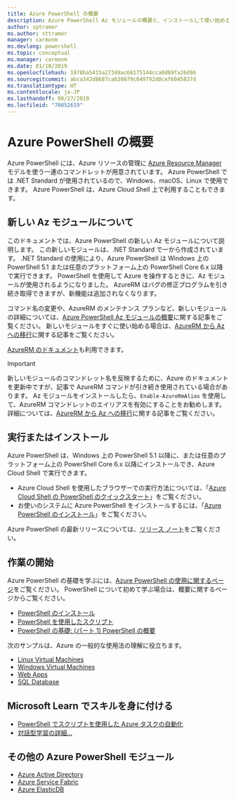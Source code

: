 ```yaml
---
title: Azure PowerShell の概要
description: Azure PowerShell Az モジュールの概要と、インストールして使い始める方法に関する情報。
author: sptramer
ms.author: sttramer
manager: carmonm
ms.devlang: powershell
ms.topic: conceptual
ms.manager: carmonm
ms.date: 01/10/2019
ms.openlocfilehash: 1978ba5415a27349ac68175144cca0d89fa26d96
ms.sourcegitcommit: abca342d8687ca638679c049792d0cef6045837d
ms.translationtype: HT
ms.contentlocale: ja-JP
ms.lasthandoff: 08/27/2019
ms.locfileid: "70052619"
---
```

# <a name="overview-of-azure-powershell"></a>Azure PowerShell の概要

Azure PowerShell には、Azure リソースの管理に [Azure Resource Manager](/azure/azure-resource-manager/resource-group-overview) モデルを使う一連のコマンドレットが用意されています。 Azure PowerShell では .NET Standard が使用されているので、Windows、macOS、Linux で使用できます。
Azure PowerShell は、Azure Cloud Shell 上で利用することもできます。

## <a name="about-the-new-az-module"></a>新しい Az モジュールについて

このドキュメントでは、Azure PowerShell の新しい Az モジュールについて説明します。 この新しいモジュールは、.NET Standard で一から作成されています。 .NET Standard の使用により、Azure PowerShell は Windows 上の PowerShell 5.1 または任意のプラットフォーム上の PowerShell Core 6.x 以降で実行できます。 PowerShell を使用して Azure を操作するときに、Az モジュールが使用されるようになりました。
AzureRM はバグの修正プログラムを引き続き取得できますが、新機能は追加されなくなります。

コマンド名の変更や、AzureRM のメンテナンス プランなど、新しいモジュールの詳細については、[Azure PowerShell Az モジュールの概要](new-azureps-module-az.md)に関する記事をご覧ください。 新しいモジュールをすぐに使い始める場合は、[AzureRM から Az への移行](migrate-from-azurerm-to-az.md)に関する記事をご覧ください。

[AzureRM のドキュメント](/powershell/azure/azurerm)も利用できます。

> [!IMPORTANT]
>
> 新しいモジュールのコマンドレット名を反映するために、Azure のドキュメントを更新中ですが、記事で AzureRM コマンドが引き続き使用されている場合があります。 Az モジュールをインストールしたら、`Enable-AzureRmAlias` を使用して、AzureRM コマンドレットのエイリアスを有効にすることをお勧めします。 詳細については、[AzureRM から Az への移行](migrate-from-azurerm-to-az.md)に関する記事をご覧ください。

## <a name="run-or-install"></a>実行またはインストール

Azure PowerShell は、Windows 上の PowerShell 5.1 以降に、または任意のプラットフォーム上の PowerShell Core 6.x 以降にインストールでき、Azure Cloud Shell で実行できます。

* Azure Cloud Shell を使用したブラウザーでの実行方法については、「[Azure Cloud Shell の PowerShell のクイックスタート](/azure/cloud-shell/quickstart-powershell)」をご覧ください。
* お使いのシステムに Azure PowerShell をインストールするには、「[Azure PowerShell のインストール](install-az-ps.md)」をご覧ください。

Azure PowerShell の最新リリースについては、[リリース ノート](release-notes-azureps.md)をご覧ください。

## <a name="get-started"></a>作業の開始

Azure PowerShell の基礎を学ぶには、[Azure PowerShell の使用に関するページ](get-started-azureps.md)をご覧ください。 PowerShell について初めて学ぶ場合は、概要に関するページからご覧ください。

* [PowerShell のインストール](/powershell/scripting/install/installing-powershell)
* [PowerShell を使用したスクリプト](/powershell/scripting/powershell-scripting)
* [PowerShell の基礎: (パート 1) PowerShell の概要](https://channel9.msdn.com/Blogs/Taste-of-Premier/PowerShellBasicsPart1)

次のサンプルは、Azure の一般的な使用法の理解に役立ちます。

* [Linux Virtual Machines](/azure/virtual-machines/virtual-machines-linux-powershell-samples?toc=/powershell/azure/toc.json)
* [Windows Virtual Machines](/azure/virtual-machines/virtual-machines-windows-powershell-samples?toc=/powershell/azure/toc.json)
* [Web Apps](/azure/app-service-web/app-service-powershell-samples?toc=/powershell/azure/toc.json)
* [SQL Database](/azure/sql-database/sql-database-powershell-samples?toc=/powershell/azure/toc.json)

## <a name="build-your-skills-with-microsoft-learn"></a>Microsoft Learn でスキルを身に付ける

- [PowerShell でスクリプトを使用した Azure タスクの自動化](/learn/modules/automate-azure-tasks-with-powershell/)
- [対話型学習の詳細...](/learn/browse/?term=powershell)

## <a name="other-azure-powershell-modules"></a>その他の Azure PowerShell モジュール

* [Azure Active Directory](/powershell/azure/active-directory/)
* [Azure Service Fabric](/powershell/azure/service-fabric/)
* [Azure ElasticDB](/powershell/azure/elasticdbjobs/)
